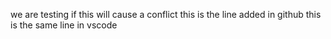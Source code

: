 we are testing if this will cause a conflict
this is the line added in github
this is the same line in vscode